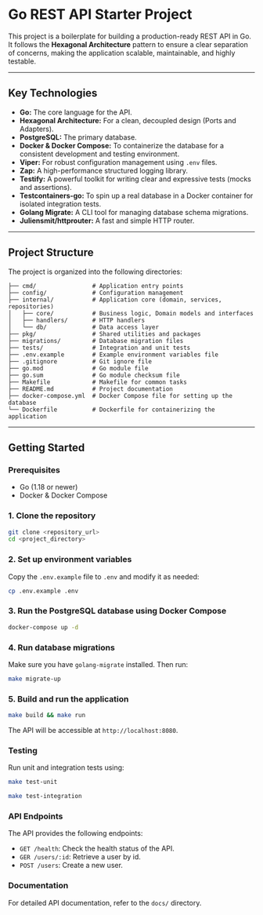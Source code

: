 # Go REST API Starter Project

This project is a boilerplate for building a production-ready REST API in Go. It follows the **Hexagonal Architecture** pattern to ensure a clear separation of concerns, making the application scalable, maintainable, and highly testable.

***

## Key Technologies

* **Go:** The core language for the API.
* **Hexagonal Architecture:** For a clean, decoupled design (Ports and Adapters).
* **PostgreSQL:** The primary database.
* **Docker & Docker Compose:** To containerize the database for a consistent development and testing environment.
* **Viper:** For robust configuration management using `.env` files.
* **Zap:** A high-performance structured logging library.
* **Testify:** A powerful toolkit for writing clear and expressive tests (mocks and assertions).
* **Testcontainers-go:** To spin up a real database in a Docker container for isolated integration tests.
* **Golang Migrate:** A CLI tool for managing database schema migrations.
* **Juliensmit/httprouter:** A fast and simple HTTP router.

***

## Project Structure

The project is organized into the following directories:

```
├── cmd/                # Application entry points
├── config/             # Configuration management
├── internal/           # Application core (domain, services, repositories)
│   ├── core/           # Business logic, Domain models and interfaces
│   ├── handlers/       # HTTP handlers
│   └── db/             # Data access layer
├── pkg/                # Shared utilities and packages         
├── migrations/         # Database migration files
├── tests/              # Integration and unit tests
├── .env.example        # Example environment variables file
├── .gitignore          # Git ignore file
├── go.mod              # Go module file
├── go.sum              # Go module checksum file
├── Makefile            # Makefile for common tasks
├── README.md           # Project documentation
├── docker-compose.yml  # Docker Compose file for setting up the database
└── Dockerfile          # Dockerfile for containerizing the application
```

***

## Getting Started

### Prerequisites

* Go (1.18 or newer)
* Docker & Docker Compose

### 1. Clone the repository

```bash
git clone <repository_url>
cd <project_directory>

```
### 2. Set up environment variables
Copy the `.env.example` file to `.env` and modify it as needed:

```bash
cp .env.example .env
```
### 3. Run the PostgreSQL database using Docker Compose

```bash
docker-compose up -d
``` 
### 4. Run database migrations
Make sure you have `golang-migrate` installed. Then run:
```bash
make migrate-up
```
### 5. Build and run the application

```bash
make build && make run 
```
The API will be accessible at `http://localhost:8080`.

### Testing
Run unit and integration tests using:

```bash
make test-unit
```

```bash
make test-integration
```

### API Endpoints
The API provides the following endpoints:
* `GET /health`:    Check the health status of the API.
* `GER /users/:id`: Retrieve a user by id.
* `POST /users`:    Create a new user.

### Documentation
For detailed API documentation, refer to the `docs/` directory.
